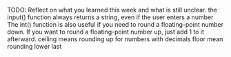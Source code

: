 TODO: Reflect on what you learned this week and what is still unclear.
the input() function always returns a string, even if the user enters a number
The int() function is also useful if you need to round a floating-point number down. If you want to round a floating-point number up, just add 1 to it afterward.
ceiling means rounding up for numbers with decimals 
floor mean rounding lower 
last
